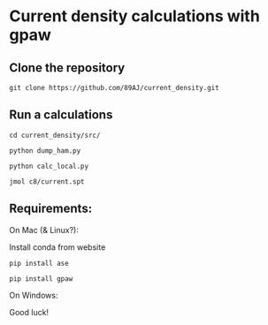 # Current density calculations with gpaw

## Clone the repository
```
git clone https://github.com/89AJ/current_density.git
```

## Run a calculations
```
cd current_density/src/
```
```
python dump_ham.py
```
```
python calc_local.py
```
```
jmol c8/current.spt
```

## Requirements:
On Mac (& Linux?):

Install conda from website
```
pip install ase
```
```
pip install gpaw
```

On Windows:

Good luck!





